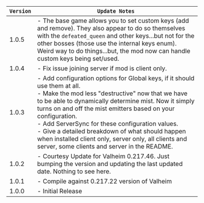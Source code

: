 | `Version` | `Update Notes`                                                                                                                                                                                                                                                                                                                                                                                                                                                                  |
|-----------|---------------------------------------------------------------------------------------------------------------------------------------------------------------------------------------------------------------------------------------------------------------------------------------------------------------------------------------------------------------------------------------------------------------------------------------------------------------------------------|
| 1.0.5     | - The base game allows you to set custom keys (add and remove). They also appear to do so themselves with the `defeated_queen` and other keys...but not for the other bosses (those use the internal keys enum). Weird way to do things...but, the mod now can handle custom keys being set/used.                                                                                                                                                                               |
| 1.0.4     | - Fix issue joining server if mod is client only.                                                                                                                                                                                                                                                                                                                                                                                                                               |
| 1.0.3     | - Add configuration options for Global keys, if it should use them at all.<br/> - Make the mod less "destructive" now that we have to be able to dynamically determine mist. Now it simply turns on and off the mist emitters based on your configuration.<br/> - Add ServerSync for these configuration values.<br/> - Give a detailed breakdown of what should happen when installed client only, server only, all clients and server, some clients and server in the README. |
| 1.0.2     | - Courtesy Update for Valheim 0.217.46. Just bumping the version and updating the last updated date. Nothing to see here.                                                                                                                                                                                                                                                                                                                                                       |
| 1.0.1     | - Compile against 0.217.22 version of Valheim                                                                                                                                                                                                                                                                                                                                                                                                                                   |
| 1.0.0     | - Initial Release                                                                                                                                                                                                                                                                                                                                                                                                                                                               |